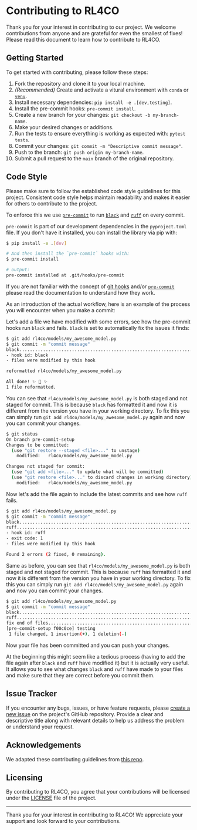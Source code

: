 # Contributing to RL4CO

Thank you for your interest in contributing to our project. We welcome contributions from anyone and are grateful for even the smallest of fixes! Please read this document to learn how to contribute to RL4CO.

## Getting Started

To get started with contributing, please follow these steps:

1. Fork the repository and clone it to your local machine.
2. *(Recommended)* Create and activate a vitural environment with `conda` or [`venv`](https://docs.python.org/3.8/library/venv.html).
3. Install necessary dependencies: `pip install -e .[dev,testing]`.
4. Install the pre-commit hooks: `pre-commit install`.
5. Create a new branch for your changes: `git checkout -b my-branch-name`.
6. Make your desired changes or additions.
7. Run the tests to ensure everything is working as expected with: `pytest tests`.
8. Commit your changes: `git commit -m "Descriptive commit message"`.
9. Push to the branch: `git push origin my-branch-name`.
10. Submit a pull request to the `main` branch of the original repository.


## Code Style

Please make sure to follow the established code style guidelines for this project. Consistent code style helps maintain readability and makes it easier for others to contribute to the project.

To enforce this we use [`pre-commit`](https://pre-commit.com/) to run [`black`](https://black.readthedocs.io/en/stable/index.html) and [`ruff`](https://beta.ruff.rs/docs/) on every commit.

`pre-commit` is part of our development dependencies in the `pyproject.toml` file. If you don't have it installed, you can install the library via pip with:

```bash
$ pip install -e .[dev]

# And then install the `pre-commit` hooks with:
$ pre-commit install

# output:
pre-commit installed at .git/hooks/pre-commit
```

If you are not familiar with the concept of [git hooks](https://git-scm.com/docs/githooks) and/or [`pre-commit`](https://pre-commit.com/) please read the documentation to understand how they work.

As an introduction of the actual workflow, here is an example of the process you will encounter when you make a commit:

Let's add a file we have modified with some errors, see how the pre-commit hooks run `black` and fails.
`black` is set to automatically fix the issues it finds:

```bash
$ git add rl4co/models/my_awesome_model.py
$ git commit -m "commit message"
black....................................................................Failed
- hook id: black
- files were modified by this hook

reformatted rl4co/models/my_awesome_model.py

All done! ✨ 🍰 ✨
1 file reformatted.
```

You can see that `rl4co/models/my_awesome_model.py` is both staged and not staged for commit. This is because `black` has formatted it and now it is different from the version you have in your working directory. To fix this you can simply run `git add rl4co/models/my_awesome_model.py` again and now you can commit your changes.

```bash
$ git status
On branch pre-commit-setup
Changes to be committed:
  (use "git restore --staged <file>..." to unstage)
    modified:   rl4co/models/my_awesome_model.py

Changes not staged for commit:
  (use "git add <file>..." to update what will be committed)
  (use "git restore <file>..." to discard changes in working directory)
    modified:   rl4co/models/my_awesome_model.py
```

Now let's add the file again to include the latest commits and see how `ruff` fails.

```bash
$ git add rl4co/models/my_awesome_model.py
$ git commit -m "commit message"
black....................................................................Passed
ruff.....................................................................Failed
- hook id: ruff
- exit code: 1
- files were modified by this hook

Found 2 errors (2 fixed, 0 remaining).
```

Same as before, you can see that `rl4co/models/my_awesome_model.py` is both staged and not staged for commit. This is because `ruff` has formatted it and now it is different from the version you have in your working directory. To fix this you can simply run `git add rl4co/models/my_awesome_model.py` again and now you can commit your changes.

```bash
$ git add rl4co/models/my_awesome_model.py
$ git commit -m "commit message"
black....................................................................Passed
ruff.....................................................................Passed
fix end of files.........................................................Passed
[pre-commit-setup f00c0ce] testing
 1 file changed, 1 insertion(+), 1 deletion(-)
```

Now your file has been committed and you can push your changes.

At the beginning this might seem like a tedious process (having to add the file again after `black` and `ruff` have modified it) but it is actually very useful. It allows you to see what changes `black` and `ruff` have made to your files and make sure that they are correct before you commit them.

## Issue Tracker

If you encounter any bugs, issues, or have feature requests, please [create a new issue](https://github.com/ai4co/rl4co/issues/new/choose) on the project's GitHub repository. Provide a clear and descriptive title along with relevant details to help us address the problem or understand your request.

## Acknowledgements

We adapted these contributing guidelines from [this repo](https://github.com/AntonOsika/gpt-engineer/blob/main/.github/CONTRIBUTING.md).

## Licensing

By contributing to RL4CO, you agree that your contributions will be licensed under the [LICENSE](../LICENSE) file of the project.

---

Thank you for your interest in contributing to RL4CO! We appreciate your support and look forward to your contributions.

